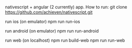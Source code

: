 nativescript + angular (2 currently) app.
How to run:
git clone https://github.com/achieven/nativescript.git

run ios (on emulator)
npm run run-ios

run android (on emulator)
npm run run-android

run web (on localhost)
npm run build-web
npm run run-web
